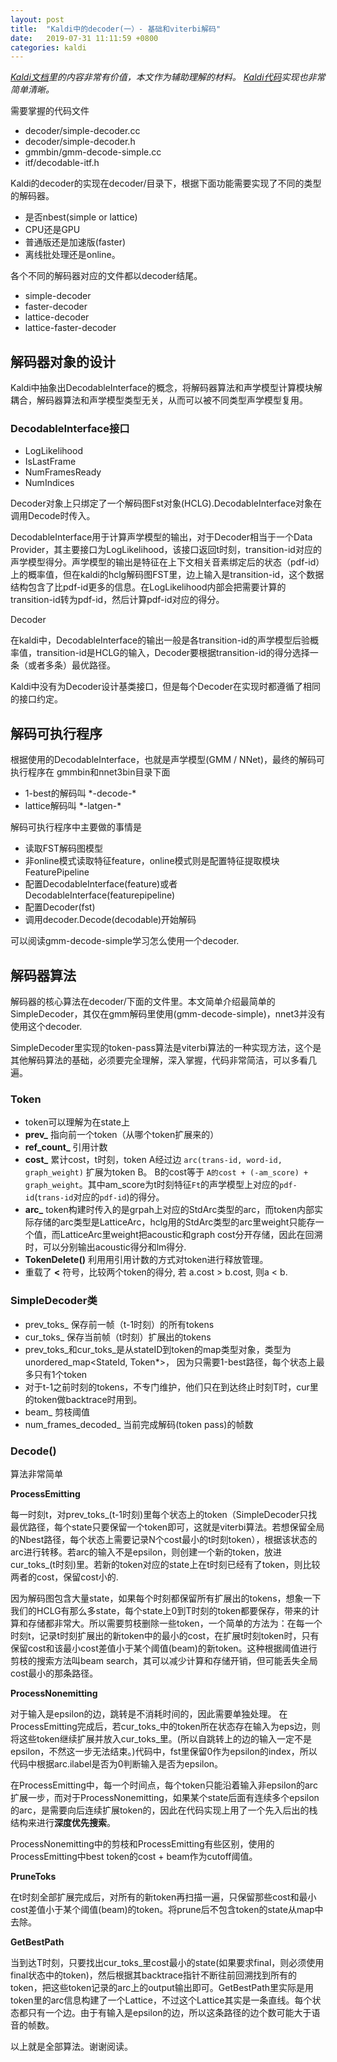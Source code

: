 ```yaml
---
layout: post
title:  "Kaldi中的decoder(一）- 基础和viterbi解码"
date:   2019-07-31 11:11:59 +0800
categories: kaldi
---
```


*[Kaldi文档][kaldi-decoder-url]里的内容非常有价值，本文作为辅助理解的材料。 [Kaldi代码][kaldi-simple-decoder]实现也非常简单清晰。*

需要掌握的代码文件
* decoder/simple-decoder.cc
* decoder/simple-decoder.h
* gmmbin/gmm-decode-simple.cc
* itf/decodable-itf.h

Kaldi的decoder的实现在decoder/目录下，根据下面功能需要实现了不同的类型的解码器。
* 是否nbest(simple or lattice) 
* CPU还是GPU 
* 普通版还是加速版(faster)
* 离线批处理还是online。

各个不同的解码器对应的文件都以decoder结尾。
* simple-decoder
* faster-decoder
* lattice-decoder
* lattice-faster-decoder

## 解码器对象的设计

Kaldi中抽象出DecodableInterface的概念，将解码器算法和声学模型计算模块解耦合，解码器算法和声学模型类型无关，从而可以被不同类型声学模型复用。

### DecodableInterface接口
* LogLikelihood
* IsLastFrame
* NumFramesReady
* NumIndices

Decoder对象上只绑定了一个解码图Fst对象(HCLG).DecodableInterface对象在调用Decode时传入。

DecodableInterface用于计算声学模型的输出，对于Decoder相当于一个Data Provider，其主要接口为LogLikelihood，该接口返回t时刻，transition-id对应的声学模型得分。声学模型的输出是特征在上下文相关音素绑定后的状态（pdf-id）上的概率值，但在kaldi的hclg解码图FST里，边上输入是transition-id，这个数据结构包含了比pdf-id更多的信息。在LogLikelihood内部会把需要计算的transition-id转为pdf-id，然后计算pdf-id对应的得分。

Decoder

在kaldi中，DecodableInterface的输出一般是各transition-id的声学模型后验概率值，transition-id是HCLG的输入，Decoder要根据transition-id的得分选择一条（或者多条）最优路径。

Kaldi中没有为Decoder设计基类接口，但是每个Decoder在实现时都遵循了相同的接口约定。


## 解码可执行程序

根据使用的DecodableInterface，也就是声学模型(GMM / NNet)，最终的解码可执行程序在 gmmbin和nnet3bin目录下面
* 1-best的解码叫 \*-decode-\*
* lattice解码叫 \*-latgen-\*

解码可执行程序中主要做的事情是
* 读取FST解码图模型
* 非online模式读取特征feature，online模式则是配置特征提取模块FeaturePipeline
* 配置DecodableInterface(feature)或者DecodableInterface(featurepipeline)
* 配置Decoder(fst)
* 调用decoder.Decode(decodable)开始解码

可以阅读gmm-decode-simple学习怎么使用一个decoder.

## 解码器算法
解码器的核心算法在decoder/下面的文件里。本文简单介绍最简单的SimpleDecoder，其仅在gmm解码里使用(gmm-decode-simple)，nnet3并没有使用这个decoder. 

SimpleDecoder里实现的token-pass算法是viterbi算法的一种实现方法，这个是其他解码算法的基础，必须要完全理解，深入掌握，代码非常简洁，可以多看几遍。

### Token 

* token可以理解为在state上
* **prev_** 指向前一个token（从哪个token扩展来的）
* **ref_count_** 引用计数
* **cost_** 累计cost，t时刻，token A经过边 `arc(trans-id, word-id, graph_weight)` 扩展为token B。 B的cost等于 `A的cost + (-am_score) + graph_weight`。其中am_score为t时刻特征`Ft`的声学模型上对应的`pdf-id`(`trans-id`对应的`pdf-id`)的得分。
* **arc_** token构建时传入的是grpah上对应的StdArc类型的arc，而token内部实际存储的arc类型是LatticeArc，hclg用的StdArc类型的arc里weight只能存一个值，而LatticeArc里weight把acoustic和graph cost分开存储，因此在回溯时，可以分别输出acoustic得分和lm得分.
* **TokenDelete()** 利用用引用计数的方式对token进行释放管理。
* 重载了 **<** 符号，比较两个token的得分, 若 a.cost > b.cost, 则a < b.

### SimpleDecoder类
* prev_toks_ 保存前一帧（t-1时刻）的所有tokens
* cur_toks_ 保存当前帧（t时刻）扩展出的tokens
* prev_toks_和cur_toks_是从stateID到token的map类型对象，类型为unordered_map<StateId, Token*>， 因为只需要1-best路径，每个状态上最多只有1个token
* 对于t-1之前时刻的tokens，不专门维护，他们只在到达终止时刻T时，cur里的token做backtrace时用到。
* beam_ 剪枝阈值
* num_frames_decoded_ 当前完成解码(token pass)的帧数


### Decode()

算法非常简单

**ProcessEmitting**

每一时刻t，对prev_toks_(t-1时刻)里每个状态上的token（SimpleDecoder只找最优路径，每个state只要保留一个token即可，这就是viterbi算法。若想保留全局的Nbest路径，每个状态上需要记录N个cost最小的t时刻token），根据该状态的arc进行转移。若arc的输入不是epsilon，则创建一个新的token，放进cur_toks_(t时刻)里。若新的token对应的state上在t时刻已经有了token，则比较两者的cost，保留cost小的.

因为解码图包含大量state，如果每个时刻都保留所有扩展出的tokens，想象一下我们的HCLG有那么多state，每个state上0到T时刻的token都要保存，带来的计算和存储都非常大。所以需要剪枝删除一些token，一个简单的方法为：在每一个时刻t，记录t时刻扩展出的新token中的最小的cost，在扩展t时刻token时，只有保留cost和该最小cost差值小于某个阈值(beam)的新token。这种根据阈值进行剪枝的搜索方法叫beam search，其可以减少计算和存储开销，但可能丢失全局cost最小的那条路径。


**ProcessNonemitting**

对于输入是epsilon的边，跳转是不消耗时间的，因此需要单独处理。 在ProcessEmitting完成后，若cur_toks_中的token所在状态存在输入为eps边，则将这些token继续扩展并放入cur_toks_里。(所以自跳转上的边的输入一定不是epsilon，不然这一步无法结束。)代码中，fst里保留0作为epsilon的index，所以代码中根据arc.ilabel是否为0判断输入是否为epsilon。

在ProcessEmitting中，每一个时间点，每个token只能沿着输入非epsilon的arc扩展一步，而对于ProcessNonemitting，如果某个state后面有连续多个epsilon的arc，是需要向后连续扩展token的，因此在代码实现上用了一个先入后出的栈结构来进行**深度优先搜索**。

ProcessNonemitting中的剪枝和ProcessEmitting有些区别，使用的ProcessEmitting中best token的cost + beam作为cutoff阈值。

**PruneToks**

在t时刻全部扩展完成后，对所有的新token再扫描一遍，只保留那些cost和最小cost差值小于某个阈值(beam)的token。将prune后不包含token的state从map中去除。

**GetBestPath**

当到达T时刻，只要找出cur_toks_里cost最小的state(如果要求final，则必须使用final状态中的token)，然后根据其backtrace指针不断往前回溯找到所有的token，把这些token记录的arc上的output输出即可。GetBestPath里实际是用token里的arc信息构建了一个Lattice，不过这个Lattice其实是一条直线。每个状态都只有一个边。由于有输入是epsilon的边，所以这条路径的边个数可能大于语音的帧数。

以上就是全部算法。谢谢阅读。


[kaldi-decoder-url]: http://kaldi-asr.org/doc/decoders.html
[kaldi-simple-decoder]: https://github.com/kaldi-asr/kaldi/src/decoder/simple-decoder.cc